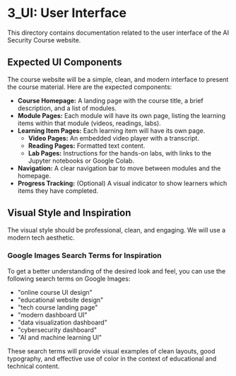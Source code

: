 # 3_UI: User Interface

This directory contains documentation related to the user interface of the AI Security Course website.

## Expected UI Components

The course website will be a simple, clean, and modern interface to present the course material. Here are the expected components:

*   **Course Homepage:** A landing page with the course title, a brief description, and a list of modules.
*   **Module Pages:** Each module will have its own page, listing the learning items within that module (videos, readings, labs).
*   **Learning Item Pages:** Each learning item will have its own page.
    *   **Video Pages:** An embedded video player with a transcript.
    *   **Reading Pages:** Formatted text content.
    *   **Lab Pages:** Instructions for the hands-on labs, with links to the Jupyter notebooks or Google Colab.
*   **Navigation:** A clear navigation bar to move between modules and the homepage.
*   **Progress Tracking:** (Optional) A visual indicator to show learners which items they have completed.

## Visual Style and Inspiration

The visual style should be professional, clean, and engaging. We will use a modern tech aesthetic.

### Google Images Search Terms for Inspiration

To get a better understanding of the desired look and feel, you can use the following search terms on Google Images:

*   "online course UI design"
*   "educational website design"
*   "tech course landing page"
*   "modern dashboard UI"
*   "data visualization dashboard"
*   "cybersecurity dashboard"
*   "AI and machine learning UI"

These search terms will provide visual examples of clean layouts, good typography, and effective use of color in the context of educational and technical content.
